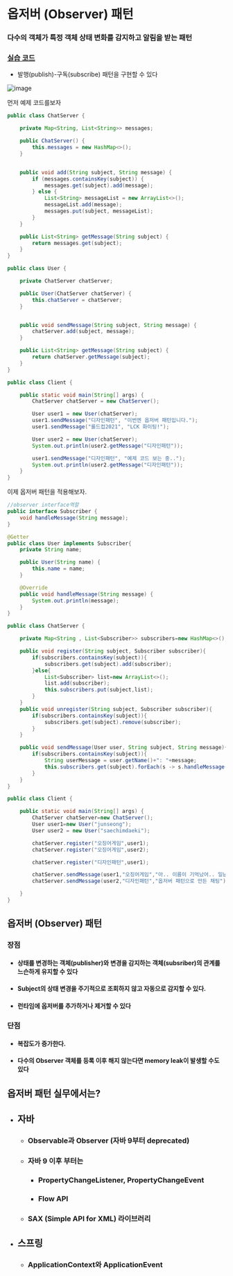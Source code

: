 # 옵저버 (Observer) 패턴

### 다수의 객체가 특정 객체 상태 변화를 감지하고 알림을 받는 패턴

### [실습 코드](https://github.com/saechimdaeki/GofDesignPattern-With-Java/tree/main/src/main/java/com/example/gofdesignpatternwithjava/_03_behavioral_patterns/_19_observer)

- 발행(publish)-구독(subscribe) 패턴을 구현할 수 있다

![image](https://user-images.githubusercontent.com/40031858/142726713-455485ce-fb42-401a-bf9e-f8a21c9936fc.png)

먼저 예제 코드를보자 

```java
public class ChatServer {

    private Map<String, List<String>> messages;

    public ChatServer() {
        this.messages = new HashMap<>();
    }


    public void add(String subject, String message) {
        if (messages.containsKey(subject)) {
            messages.get(subject).add(message);
        } else {
            List<String> messageList = new ArrayList<>();
            messageList.add(message);
            messages.put(subject, messageList);
        }
    }

    public List<String> getMessage(String subject) {
        return messages.get(subject);
    }
}
```

```java
public class User {

    private ChatServer chatServer;

    public User(ChatServer chatServer) {
        this.chatServer = chatServer;
    }


    public void sendMessage(String subject, String message) {
        chatServer.add(subject, message);
    }

    public List<String> getMessage(String subject) {
        return chatServer.getMessage(subject);
    }
}
```

```java
public class Client {

    public static void main(String[] args) {
        ChatServer chatServer = new ChatServer();

        User user1 = new User(chatServer);
        user1.sendMessage("디자인패턴", "이번엔 옵저버 패턴입니다.");
        user1.sendMessage("롤드컵2021", "LCK 화이팅!");

        User user2 = new User(chatServer);
        System.out.println(user2.getMessage("디자인패턴"));

        user1.sendMessage("디자인패턴", "예제 코드 보는 중..");
        System.out.println(user2.getMessage("디자인패턴"));
    }
}
```

이제 옵저버 패턴을 적용해보자.

```java
//observer interface역할
public interface Subscriber {
    void handleMessage(String message);
}
```

```java
@Getter
public class User implements Subscriber{
    private String name;

    public User(String name) {
        this.name = name;
    }

    @Override
    public void handleMessage(String message) {
        System.out.println(message);
    }
}
```

```java
public class ChatServer {

    private Map<String , List<Subscriber>> subscribers=new HashMap<>();

    public void register(String subject, Subscriber subscriber){
        if(subscribers.containsKey(subject)){
            subscribers.get(subject).add(subscriber);
        }else{
            List<Subscriber> list=new ArrayList<>();
            list.add(subscriber);
            this.subscribers.put(subject,list);
        }
    }
    public void unregister(String subject, Subscriber subscriber){
        if(subscribers.containsKey(subject)){
            subscribers.get(subject).remove(subscriber);
        }
    }

    public void sendMessage(User user, String subject, String message){
        if(subscribers.containsKey(subject)){
            String userMessage = user.getName()+": "+message;
            this.subscribers.get(subject).forEach(s -> s.handleMessage(userMessage));
        }
    }
}
```

```java
public class Client {

    public static void main(String[] args) {
        ChatServer chatServer=new ChatServer();
        User user1=new User("junseong");
        User user2 = new User("saechimdaeki");

        chatServer.register("오징어게임",user1);
        chatServer.register("오징어게임",user2);

        chatServer.register("디자인패턴",user1);

        chatServer.sendMessage(user1,"오징어게임","아.. 이름이 기억났어.. 일남이야 오일남");
        chatServer.sendMessage(user2,"디자인패턴","옵저버 패턴으로 만든 채팅");

    }
}
```

## 옵저버 (Observer) 패턴

### 장점

- #### 상태를 변경하는 객체(publisher)와 변경을 감지하는 객체(subsriber)의 관계를 느슨하게 유지할 수 있다

- #### Subject의 상태 변경을 주기적으로 조회하지 않고 자동으로 감지할 수 있다.

- #### 런타임에 옵저버를 추가하거나 제거할 수 있다

### 단점

- #### 복잡도가 증가한다.

- #### 다수의 Observer 객체를 등록 이후 해지 않는다면 memory leak이 발생할 수도 있다



## 옵저버 패턴 실무에서는?

- ## 자바

  - ### Observable과 Observer (자바 9부터 deprecated)

  - ### 자바 9 이후 부터는

    - ### PropertyChangeListener, PropertyChangeEvent

    - ### Flow API

  - ### SAX (Simple API for XML) 라이브러리

- ## 스프링

  - ### ApplicationContext와 ApplicationEvent

